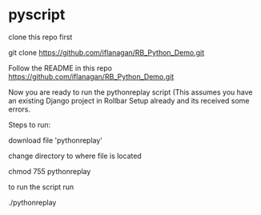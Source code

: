 # pyscript

clone this repo first 

git clone https://github.com/iflanagan/RB_Python_Demo.git

Follow the README in this repo https://github.com/iflanagan/RB_Python_Demo.git


Now you are ready to run the pythonreplay script (This assumes you have an existing Django project in Rollbar Setup already and its received some errors.

Steps to run:

download file 'pythonreplay'

change directory to where file is located

chmod 755 pythonreplay

to run the script run

./pythonreplay



